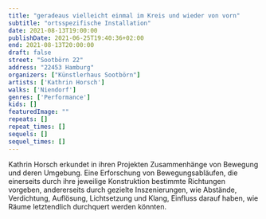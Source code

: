 ```yaml
---
title: "geradeaus vielleicht einmal im Kreis und wieder von vorn"
subtitle: "ortsspezifische Installation"
date: 2021-08-13T19:00:00
publishDate: 2021-06-25T19:40:36+02:00
end: 2021-08-13T20:00:00
draft: false
street: "Sootbörn 22"
address: "22453 Hamburg"
organizers: ["Künstlerhaus Sootbörn"]
artists: ['Kathrin Horsch']
walks: ['Niendorf']
genres: ['Performance']
kids: []
featuredImage: ""
repeats: []
repeat_times: []
sequels: []
sequel_times: []
---
```


Kathrin Horsch erkundet in ihren Projekten Zusammenhänge von Bewegung und deren Umgebung. Eine Erforschung von Bewegungsabläufen, die einerseits durch ihre jeweilige Konstruktion bestimmte Richtungen vorgeben, andererseits durch gezielte Inszenierungen, wie Abstände, Verdichtung, Auflösung, Lichtsetzung und Klang, Einfluss darauf haben, wie Räume letztendlich durchquert werden könnten. 